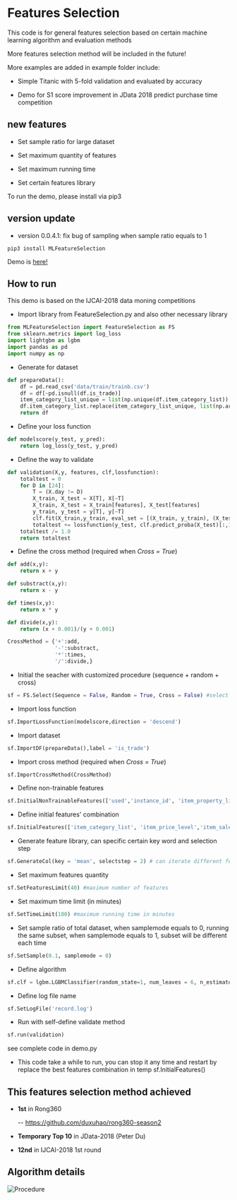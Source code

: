 # Features Selection
This code is for general features selection based on certain machine learning algorithm and evaluation methods

More features selection method will be included in the future!

More examples are added in example folder include:

- Simple Titanic with 5-fold validation and evaluated by accuracy

- Demo for S1 score improvement in JData 2018 predict purchase time competition

## new features

- Set sample ratio for large dataset

- Set maximum quantity of features

- Set maximum running time

- Set certain features library

To run the demo, please install via pip3

## version update

- version 0.0.4.1: fix bug of sampling when sample ratio equals to 1

```
pip3 install MLFeatureSelection
```
Demo is [here!](https://pypi.org/project/MLFeatureSelection/)

## How to run

This demo is based on the IJCAI-2018 data moning competitions

- Import library from FeatureSelection.py and also other necessary library

```python
from MLFeatureSelection import FeatureSelection as FS 
from sklearn.metrics import log_loss
import lightgbm as lgbm
import pandas as pd
import numpy as np
```

- Generate for dataset

```python
def prepareData():
    df = pd.read_csv('data/train/trainb.csv')
    df = df[~pd.isnull(df.is_trade)]
    item_category_list_unique = list(np.unique(df.item_category_list))
    df.item_category_list.replace(item_category_list_unique, list(np.arange(len(item_category_list_unique))), inplace=True)
    return df
```

- Define your loss function

```python
def modelscore(y_test, y_pred):
    return log_loss(y_test, y_pred)
```

- Define the way to validate

```python
def validation(X,y, features, clf,lossfunction):
    totaltest = 0
    for D in [24]:
        T = (X.day != D)
        X_train, X_test = X[T], X[~T]
        X_train, X_test = X_train[features], X_test[features]
        y_train, y_test = y[T], y[~T]
        clf.fit(X_train,y_train, eval_set = [(X_train, y_train), (X_test, y_test)], eval_metric='logloss', verbose=False,early_stopping_rounds=200) #the train method must match your selected algorithm
        totaltest += lossfunction(y_test, clf.predict_proba(X_test)[:,1])
    totaltest /= 1.0
    return totaltest
```

- Define the cross method (required when *Cross = True*)

```python
def add(x,y):
    return x + y

def substract(x,y):
    return x - y

def times(x,y):
    return x * y

def divide(x,y):
    return (x + 0.001)/(y + 0.001)

CrossMethod = {'+':add,
               '-':substract,
               '*':times,
               '/':divide,}
```

- Initial the seacher with customized procedure (sequence + random + cross)

```python
sf = FS.Select(Sequence = False, Random = True, Cross = False) #select the way you want to process searching
```

- Import loss function

```python
sf.ImportLossFunction(modelscore,direction = 'descend')
```

- Import dataset

```python
sf.ImportDF(prepareData(),label = 'is_trade')
```

- Import cross method (required when *Cross = True*)

```python
sf.ImportCrossMethod(CrossMethod)
```

- Define non-trainable features

```python
sf.InitialNonTrainableFeatures(['used','instance_id', 'item_property_list', 'context_id', 'context_timestamp', 'predict_category_property', 'is_trade'])
```

- Define initial features' combination

```python
sf.InitialFeatures(['item_category_list', 'item_price_level','item_sales_level','item_collected_level', 'item_pv_level'])
```

- Generate feature library, can specific certain key word and selection step

```python
sf.GenerateCol(key = 'mean', selectstep = 2) # can iterate different features set
```

- Set maximum features quantity

```python
sf.SetFeaturesLimit(40) #maximum number of features
```

- Set maximum time limit (in minutes)

```python
sf.SetTimeLimit(100) #maximum running time in minutes
```

- Set sample ratio of total dataset, when samplemode equals to 0, running the same subset, when samplemode equals to 1, subset will be different each time

```python
sf.SetSample(0.1, samplemode = 0)
```

- Define algorithm

```python
sf.clf = lgbm.LGBMClassifier(random_state=1, num_leaves = 6, n_estimators=5000, max_depth=3, learning_rate = 0.05, n_jobs=8)
```

- Define log file name

```python
sf.SetLogFile('record.log')
```

- Run with self-define validate method

```python
sf.run(validation)
```

see complete code in demo.py

- This code take a while to run, you can stop it any time and restart by replace the best features combination in temp sf.InitialFeatures()

## This features selection method achieved

- **1st** in Rong360

   -- https://github.com/duxuhao/rong360-season2
   
- **Temporary Top 10** in JData-2018 (Peter Du)

- **12nd** in IJCAI-2018 1st round

## Algorithm details

![Procedure](https://github.com/duxuhao/Feature-Selection/blob/master/Procedure0.png)
